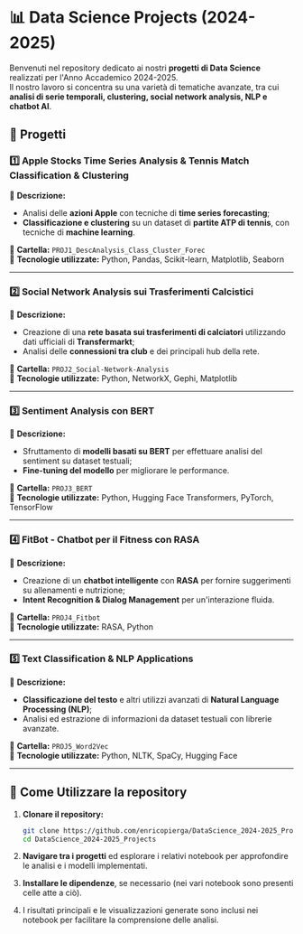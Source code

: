 # 📊 Data Science Projects (2024-2025)

Benvenuti nel repository dedicato ai nostri **progetti di Data Science** realizzati per l'Anno Accademico 2024-2025.  
Il nostro lavoro si concentra su una varietà di tematiche avanzate, tra cui **analisi di serie temporali, clustering, social network analysis, NLP e chatbot AI**.  

## 🚀 Progetti

### 1️⃣ **Apple Stocks Time Series Analysis & Tennis Match Classification & Clustering**  
📌 **Descrizione:**  
- Analisi delle **azioni Apple** con tecniche di **time series forecasting**;
- **Classificazione e clustering** su un dataset di **partite ATP di tennis**, con tecniche di **machine learning**.

📂 **Cartella:** `PROJ1_DescAnalysis_Class_Cluster_Forec`  
📜 **Tecnologie utilizzate:** Python, Pandas, Scikit-learn, Matplotlib, Seaborn  

---

### 2️⃣ **Social Network Analysis sui Trasferimenti Calcistici**  
📌 **Descrizione:**  
- Creazione di una **rete basata sui trasferimenti di calciatori** utilizzando dati ufficiali di **Transfermarkt**;
- Analisi delle **connessioni tra club** e dei principali hub della rete.

📂 **Cartella:** `PROJ2_Social-Network-Analysis`  
📜 **Tecnologie utilizzate:** Python, NetworkX, Gephi, Matplotlib  

---

### 3️⃣ **Sentiment Analysis con BERT**  
📌 **Descrizione:**  
- Sfruttamento di **modelli basati su BERT** per effettuare analisi del sentiment su dataset testuali;
- **Fine-tuning del modello** per migliorare le performance.

📂 **Cartella:** `PROJ3_BERT`  
📜 **Tecnologie utilizzate:** Python, Hugging Face Transformers, PyTorch, TensorFlow

---

### 4️⃣ **FitBot - Chatbot per il Fitness con RASA**  
📌 **Descrizione:**  
- Creazione di un **chatbot intelligente** con **RASA** per fornire suggerimenti su allenamenti e nutrizione;
- **Intent Recognition & Dialog Management** per un'interazione fluida.

📂 **Cartella:** `PROJ4_Fitbot`  
📜 **Tecnologie utilizzate:** RASA, Python

---

### 5️⃣ **Text Classification & NLP Applications**  
📌 **Descrizione:**  
- **Classificazione del testo** e altri utilizzi avanzati di **Natural Language Processing (NLP)**;
- Analisi ed estrazione di informazioni da dataset testuali con librerie avanzate.

📂 **Cartella:** `PROJ5_Word2Vec`  
📜 **Tecnologie utilizzate:** Python, NLTK, SpaCy, Hugging Face  

---

## 📌 Come Utilizzare la repository  
1. **Clonare il repository:**  
   ```bash
   git clone https://github.com/enricopierga/DataScience_2024-2025_Projects.git
   cd DataScience_2024-2025_Projects
   ```
2. **Navigare tra i progetti** ed esplorare i relativi notebook per approfondire le analisi e i modelli implementati.
 
3. **Installare le dipendenze**, se necessario (nei vari notebook sono presenti celle atte a ciò).

4. I risultati principali e le visualizzazioni generate sono inclusi nei notebook per facilitare la comprensione delle analisi.  
